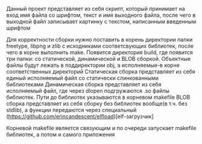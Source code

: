 Данный проект представляет из себя скрипт, который принимает на вход имя файла со шрифтом, текст и имя выходного файла, после чего в выходной файл записывает картинку с текстом, написанным введенным шрифтом

Для корректности сборки нужно поставить в корень директории папки freetype, libpng и zlib с исходниками соответсвующих библиотек, после чего в корне выполнить make. Появится директория build, где появится три папки: со статической, динамической и BLOB сборкой. Объектные файлы будут лежать в поддиректории obj, а исполняемые-в корне соответственных директорий
Статическая сборка представляет из себя единый исполняемый файл со статически слинкованными библиотеками
Динамическая сборка представляет из себя исполняемый файл, где через dlopen подгружаются .so файлы библиотек. Пути до библиотек указываются в корневом makefile
BLOB сборка представляет из себя сборку без библиотек вообще(в т.ч. без stdlib), а функции передаются через специальный (https://github.com/erincandescent/elfload)[elf-загрузчик]


Корневой makefile является связующим и по очереди запускает makefile библиотек, а потом и самого приложения
